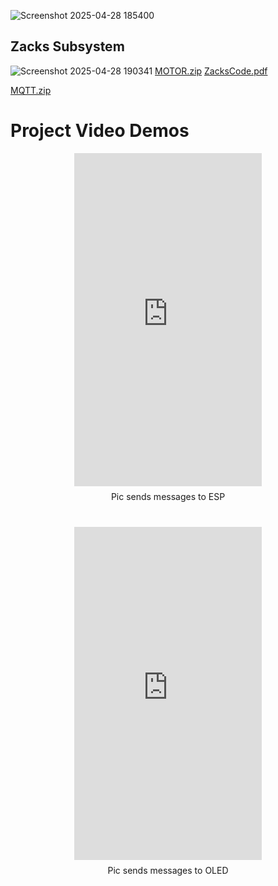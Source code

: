 ![Screenshot 2025-04-28 185400](https://github.com/user-attachments/assets/228f7a93-2be4-4761-8c13-37c1d92433c3)

## Zacks Subsystem

![Screenshot 2025-04-28 190341](https://github.com/user-attachments/assets/8a919933-0547-4091-93db-dc9800bc11d2)
[MOTOR.zip](https://github.com/user-attachments/files/20047809/MOTOR.zip.1.zip)
[ZacksCode.pdf](https://github.com/user-attachments/files/20042872/full.code.pdf)

[MQTT.zip](https://github.com/user-attachments/files/20050920/code_esp32_mqtt-main.2.1.zip)



# Project Video Demos

<div style="display: flex; justify-content: center; gap: 40px; flex-wrap: wrap; text-align: center;">

<div>
  <iframe width="300" height="533"
  src="https://www.youtube.com/embed/-bq-ghwc8A8"
  frameborder="0" allow="accelerometer; autoplay; clipboard-write; encrypted-media; gyroscope; picture-in-picture" allowfullscreen>
  </iframe>
  <div style="margin-top: 8px;">Pic sends messages to ESP</div>
</div>

<div>
  <iframe width="300" height="533"
  src="https://www.youtube.com/embed/tUUIbMUjmYQ"
  frameborder="0" allow="accelerometer; autoplay; clipboard-write; encrypted-media; gyroscope; picture-in-picture" allowfullscreen>
  </iframe>
  <div style="margin-top: 8px;">Pic sends messages to OLED</div>
</div>

</div>
